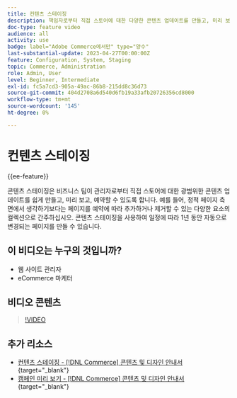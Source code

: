 ```yaml
---
title: 컨텐츠 스테이징
description: 책임자로부터 직접 스토어에 대한 다양한 콘텐츠 업데이트를 만들고, 미리 보고, 예약하는 방법에 대해 알아봅니다.
doc-type: feature video
audience: all
activity: use
badge: label="Adobe Commerce에서만" type="양수"
last-substantial-update: 2023-04-27T00:00:00Z
feature: Configuration, System, Staging
topic: Commerce, Administration
role: Admin, User
level: Beginner, Intermediate
exl-id: fc5a7cd3-905a-49ac-86b8-215dd8c36d73
source-git-commit: 404d2708a6d540d6fb19a33afb20726356cd8000
workflow-type: tm+mt
source-wordcount: '145'
ht-degree: 0%

---
```


# 컨텐츠 스테이징

{{ee-feature}}

콘텐츠 스테이징은 비즈니스 팀이 관리자로부터 직접 스토어에 대한 광범위한 콘텐츠 업데이트를 쉽게 만들고, 미리 보고, 예약할 수 있도록 합니다. 예를 들어, 정적 페이지 측면에서 생각하기보다는 페이지를 예약에 따라 추가하거나 제거할 수 있는 다양한 요소의 컬렉션으로 간주하십시오. 콘텐츠 스테이징을 사용하여 일정에 따라 1년 동안 자동으로 변경되는 페이지를 만들 수 있습니다.

## 이 비디오는 누구의 것입니까?

- 웹 사이트 관리자
- eCommerce 마케터

## 비디오 콘텐츠

>[!VIDEO](https://video.tv.adobe.com/v/343784?quality=12&learn=on)

## 추가 리소스

- [컨텐츠 스테이징 - [!DNL Commerce] 콘텐츠 및 디자인 안내서](https://experienceleague.adobe.com/docs/commerce-admin/content-design/staging/content-staging.html){target="_blank"}
- [캠페인 미리 보기 - [!DNL Commerce] 콘텐츠 및 디자인 안내서](https://experienceleague.adobe.com/docs/commerce-admin/content-design/staging/content-staging-preview.html){target="_blank"}
